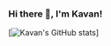 <h3>Hi there 👋, I'm Kavan!</h3>

[![Kavan's GitHub stats](https://github-readme-stats.vercel.app/api?username=Kavan-Dalwadi&show_icons=true&theme=tokyonight)]


